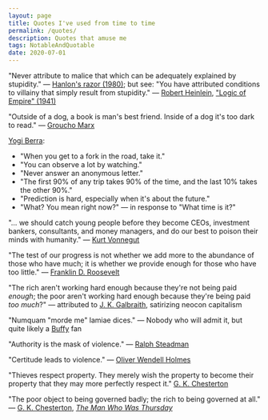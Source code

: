 ```yaml
---
layout: page
title: Quotes I've used from time to time
permalink: /quotes/
description: Quotes that amuse me
tags: NotableAndQuotable
date: 2020-07-01
---
```


"Never attribute to malice that which can be adequately explained by stupidity." 
&mdash; [Hanlon's razor (1980)](http://en.wikipedia.org/wiki/Hanlon's_razor); but see: 
"You have attributed conditions to villainy that simply result from stupidity." 
&mdash; [Robert Heinlein](http://en.wikipedia.org/wiki/Robert_A._Heinlein), 
["Logic of Empire" (1941)](http://en.wikipedia.org/wiki/Logic_of_Empire)  

"Outside of a dog, a book is man's best friend. Inside of a dog it's too dark to read."
&mdash; [Groucho Marx](http://en.wikipedia.org/wiki/Groucho_marx)  

[Yogi Berra](http://en.wikipedia.org/wiki/Yogi_berra):  
- "When you get to a fork in the road, take it."  
- "You can observe a lot by watching."  
- "Never answer an anonymous letter."  
- "The first 90% of any trip takes 90% of the time, and the last 10% takes the other 90%."  
- "Prediction is hard, especially when it's about the future."  
- "What?  You mean right now?" &mdash; in response to "What time is it?"  

"&hellip; we should catch young people before they become CEOs, investment bankers,
consultants, and money managers, and do our best to poison their minds with humanity."
&mdash; [Kurt Vonnegut](http://en.wikipedia.org/wiki/Kurt_Vonnegut)  

"The test of our progress is not whether we add more to the abundance of those who have
much; it is whether we provide enough for those who have too little." &mdash; 
[Franklin D. Roosevelt](http://en.wikipedia.org/wiki/Franklin_D._Roosevelt)  

"The rich aren't working hard enough because they're not being paid _enough_; the poor
aren't working hard enough because they're being paid _too much_?"  &mdash; attributed to
[J. K. Galbraith](http://en.wikipedia.org/wiki/John_Kenneth_Galbraith), satirizing neocon
capitalism  

"Numquam &quot;morde me&quot; lamiae dices." &mdash; Nobody who will admit it, but quite
likely a [Buffy](http://en.wikipedia.org/wiki/Buffy_the_Vampire_Slayer) fan  

"Authority is the mask of violence." &mdash; [Ralph Steadman](http://en.wikipedia.org/wiki/Ralph_Steadman)  

"Certitude leads to violence."  &mdash; [Oliver Wendell Holmes](http://en.wikipedia.org/wiki/Oliver_Wendell_Holmes%2C_Jr.)  

"Thieves respect property. They merely wish the property to become their property that
they may more perfectly respect it." [G. K. Chesterton](http://en.wikipedia.org/wiki/G._K._Chesterton)  

"The poor object to being governed badly; the rich to being governed at all." &mdash; [G. K. Chesterton](http://en.wikipedia.org/wiki/G._K._Chesterton), [_The Man Who Was Thursday_](http://en.wikipedia.org/wiki/The_Man_Who_Was_Thursday)  

